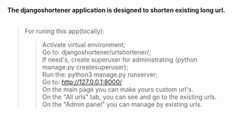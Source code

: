 **The djangoshortener application is designed to shorten existing long url.**
</br></br>
>For runing this app(locally):</br>
>>Activate virtual environment;</br>
>>Go to: djangoshortener/urlshortener/;</br>
>>If need's, create superuser for administrating (python manage.py createsuperuser);</br>
>>Run the: python3 manage.py runserver;</br>
>>Go to: http://127.0.0.1:8000/</br>
>On the main page you can make yours custom url's.</br>
>On the "All urls" tab, you can see and go to the existing urls.</br>
>On the "Admin panel" you can manage by existing urls.</br>

